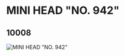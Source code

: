 # MINI HEAD "NO. 942"
## 10008
![MINI HEAD "NO. 942"](https://lc-www-live-s.legocdn.com/media/bricks/5/2/6000277.jpg)